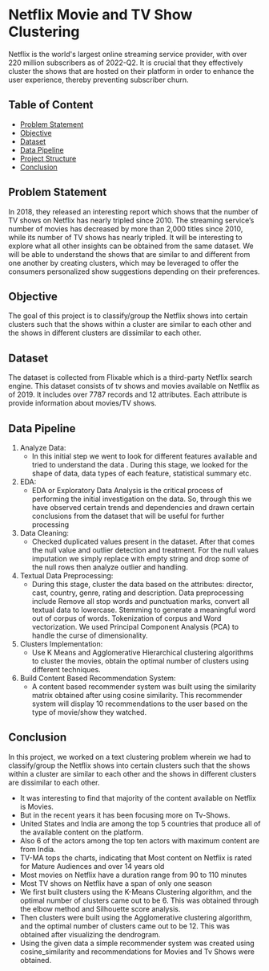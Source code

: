 # Netflix Movie and TV Show Clustering
Netflix is the world's largest online streaming service provider, with over 220 million subscribers as of 2022-Q2. It is crucial that they effectively cluster the shows that are hosted on their platform in order to enhance the user experience, thereby preventing subscriber churn.

## Table of Content
  * [Problem Statement](#problem-statement)
  * [Objective](#objective)
  * [Dataset](#dataset)
  * [Data Pipeline](#data-pipeline)
  * [Project Structure](#project-structure)
  * [Conclusion](#conclusion)


## Problem Statement
In 2018, they released an interesting report which shows that the number of TV shows on Netflix has nearly tripled since 2010. The streaming service’s number of movies has decreased by more than 2,000 titles since 2010, while its number of TV shows has nearly tripled. 
It will be interesting to explore what all other insights can be obtained from the same dataset.
We will be able to understand the shows that are similar to and different from one another by creating clusters, which may be leveraged to offer the consumers personalized show suggestions depending on their preferences.


## Objective
The goal of this project is to classify/group the Netflix shows into certain clusters such that the shows within a cluster are similar to each other and the shows in different clusters are dissimilar to each other.


## Dataset
The dataset is collected from Flixable which is a third-party Netflix search engine. This dataset consists of tv shows and movies available on Netflix as of 2019. It includes over 7787 records and 12 attributes. Each attribute is provide information about movies/TV shows. 

## Data Pipeline
1. Analyze Data:
   - In this initial step we went to look for different features available and tried to understand the
data . During this stage, we looked for the shape of data, data types of each feature, statistical summary etc.
2. EDA:
   - EDA or Exploratory Data Analysis is the critical process of performing the initial investigation on the
data. So, through this we have observed certain trends and dependencies and drawn certain conclusions
from the dataset that will be useful for further processing
3. Data Cleaning:
   - Checked duplicated values present in the dataset. After that comes the null value and
outlier detection and treatment. For the null values imputation we simply replace with empty string and
drop some of the null rows then analyze outlier and handling.
4. Textual Data Preprocessing: 
   - During this stage, cluster the data based on the attributes: director, cast,
country, genre, rating and description. Data preprocessing include Remove all stop words and punctuation
marks, convert all textual data to lowercase. Stemming to generate a meaningful word out of corpus of
words. Tokenization of corpus and Word vectorization. We used Principal Component Analysis (PCA) to
handle the curse of dimensionality.
5. Clusters Implementation: 
   - Use K Means and Agglomerative Hierarchical clustering algorithms to cluster
the movies, obtain the optimal number of clusters using different techniques.
6. Build Content Based Recommendation System:
   - A content based recommender system was built using
the similarity matrix obtained after using cosine similarity. This recommender system will display 10
recommendations to the user based on the type of movie/show they watched.
    


## Conclusion
In this project, we worked on a text clustering problem wherein we had to classify/group the Netflix shows into certain clusters such that the shows within a cluster are similar to each other and the shows in different clusters are dissimilar to each other.

*	It was interesting to find that majority of the content available on Netflix is Movies.
*	But in the recent years it has been focusing more on Tv-Shows.
*	United States and India are among the top 5 countries that produce all of the available content on the platform.
*	Also 6 of the actors among the top ten actors with maximum content are from India.
*	TV-MA tops the charts, indicating that Most content on Netflix is rated for Mature Audiences and over 14 years old
*	Most movies on Netflix have a duration range from 90 to 110 minutes
*	Most TV shows on Netflix have a span of only one season
*	We first built clusters using the K-Means Clustering algorithm, and the optimal number of clusters came out to be 6. This was obtained through the elbow method and Silhouette score analysis.
*	Then clusters were built using the Agglomerative clustering algorithm, and the optimal number of clusters came out to be 12. This was obtained after visualizing the dendrogram.
*	Using the given data a simple recommender system was created using cosine_similarity and recommendations for Movies and Tv Shows were obtained.
